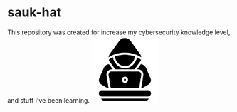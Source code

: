 # sauk-hat
This repository was created for increase my cybersecurity knowledge level, and stuff i've been learning.
<img src="assets/iconRepo.png" width="150">

